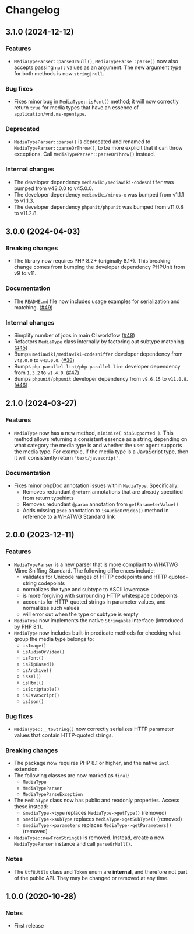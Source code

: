 # Changelog

## 3.1.0 (2024-12-12)

### Features
- `MediaTypeParser::parseOrNull()`, `MediaTypeParse::parse()` now also accepts passing `null` values as an argument. The new argument type for both methods is now `string|null`.

### Bug fixes
- Fixes minor bug in `MediaType::isFont()` method; it will now correctly return `true` for media types that have an essence of `application/vnd.ms-opentype`.

### Deprecated
- `MediaTypeParser::parse()` is deprecated and renamed to `MediaTypeParser::parseOrThrow()`, to be more explicit that it can throw exceptions. Call `MediaTypeParser::parseOrThrow()` instead.

### Internal changes
- The developer dependency `mediawiki/mediawiki-codesniffer` was bumped from v43.0.0 to v45.0.0.
- The developer dependency `mediawiki/minus-x` was bumped from v1.1.1 to v1.1.3.
- The developer dependency `phpunit/phpunit` was bumped from v11.0.8 to v11.2.8.

## 3.0.0 (2024-04-03)

### Breaking changes
- The library now requires PHP 8.2+ (originally 8.1+). This breaking change comes from bumping the developer dependency PHPUnit from v9 to v11.

### Documentation
- The `README.md` file now includes usage examples for serialization and matching. ([#49](https://github.com/neoncitylights/php-media-type/pull/49))

### Internal changes
- Simplify number of jobs in main CI workflow ([#48](https://github.com/neoncitylights/php-media-type/pull/48))
- Refactors `MediaType` class internally by factoring out subtype matching ([#45](https://github.com/neoncitylights/php-media-type/pull/45))
- Bumps `mediawiki/mediawiki-codesniffer` developer dependency from `v42.0.0` to `v43.0.0`. ([#38](https://github.com/neoncitylights/php-media-type/pull/38))
- Bumps `php-parallel-lint/php-parallel-lint` developer dependency from `1.3.2` to `v1.4.0`. ([#47](https://github.com/neoncitylights/php-media-type/pull/47))
- Bumps `phpunit/phpunit` developer dependency from `v9.6.15` to `v11.0.8`. ([#46](https://github.com/neoncitylights/php-media-type/pull/46))

## 2.1.0 (2024-03-27)

### Features
- `MediaType` now has a new method, `minimize( $isSupported )`. This method allows returning a consistent essence as a string, depending on what category the media type is and whether the user agent supports the media type. For example, if the media type is a JavaScript type, then it will consistently return `"text/javascript"`.

### Documentation
- Fixes minor phpDoc annotation issues within `MediaType`. Specifically:
  - Removes redundant `@return` annotations that are already specified from return typehints
  - Removes redundant `@param` annotation from `getParameterValue()`
  - Adds missing `@see` annotation to `isAudioOrVideo()` method in reference to a WHATWG Standard link

## 2.0.0 (2023-12-11)

### Features
 - `MediaTypeParser` is a new parser that is more compliant to WHATWG Mime Sniffing Standard. The following differences include:
   - validates for Unicode ranges of HTTP codepoints and HTTP quoted-string codepoints
   - normalizes the type and subtype to ASCII lowercase
   - is more forgiving with surrounding HTTP whitespace codepoints
   - accounts for HTTP-quoted strings in parameter values, and normalizes such values
   - will error out when the type or subtype is empty
 - `MediaType` now implements the native `Stringable` interface (introduced by PHP 8.1).
 - `MediaType` now includes built-in predicate methods for checking what group the media type belongs to:
   - `isImage()`
   - `isAudioOrVideo()`
   - `isFont()`
   - `isZipBased()`
   - `isArchive()`
   - `isXml()`
   - `isHtml()`
   - `isScriptable()`
   - `isJavaScript()`
   - `isJson()`

### Bug fixes
 - `MediaType::__toString()` now correctly serializes HTTP parameter values that contain HTTP-quoted strings.

### Breaking changes
 - The package now requires PHP 8.1 or higher, and the native `intl` extension.
 - The following classes are now marked as `final`:
   - `MediaType`
   - `MediaTypeParser`
   - `MediaTypeParseException`
 - The `MediaType` class now has public and readonly properties. Access these instead:
   - `$mediaType->type` replaces `MediaType->getType()` (removed)
   - `$mediaType->subType` replaces `MediaType->getSubType()` (removed)
   - `$mediaType->parameters` replaces `MediaType->getParameters()` (removed)
 - `MediaType::newFromString()` is removed. Instead, create a new `MediaTypeParser` instance and call `parseOrNull()`.

### Notes
 - The `Utf8Utils` class and `Token` enum are **internal**, and therefore not part of the public API. They may be changed or removed at any time.

## 1.0.0 (2020-10-28)

### Notes
 - First release
